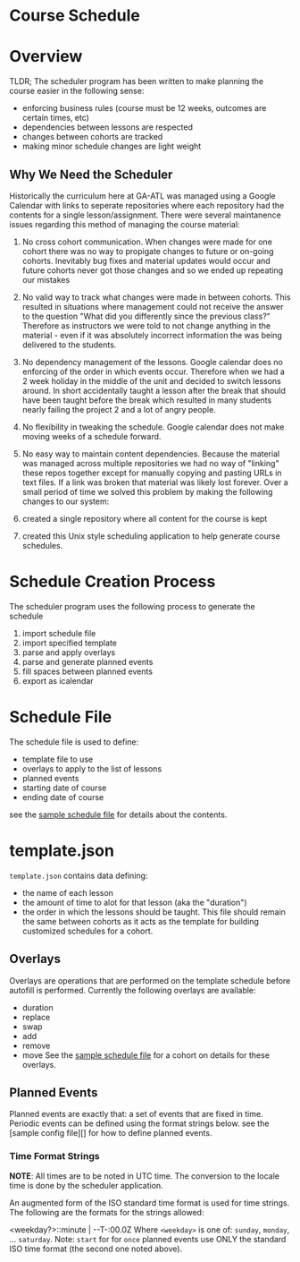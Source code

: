 # Course Schedule

# Overview

TLDR; The scheduler program has been written to make planning the course easier
in the following sense:

  * enforcing business rules (course must be 12 weeks, outcomes are certain
    times, etc)
  * dependencies between lessons are respected
  * changes between cohorts are tracked
  * making minor schedule changes are light weight

## Why We Need the Scheduler

Historically the curriculum here at GA-ATL was managed using a Google Calendar
with links to seperate repositories where each repository had the contents
for a single lesson/assignment. There were several maintanence issues regarding
this method of managing the course material:

  1. No cross cohort communication. When changes were made for one cohort there
     was no way to propigate changes to future or on-going cohorts. Inevitably
     bug fixes and material updates would occur and future cohorts never got
     those changes and so we ended up repeating our mistakes
  1. No valid way to track what changes were made in between cohorts. This
     resulted in situations where management could not receive the answer to
     the question "What did you differently since the previous class?"
     Therefore as instructors we were told to not change anything in the
     material - even if it was absolutely incorrect information the was being
     delivered to the students.
  1. No dependency management of the lessons. Google calendar does no enforcing
     of the order in which events occur. Therefore when we had a 2 week holiday
     in the middle of the unit and decided to switch lessons around. In short
     accidentally taught a lesson after the break that should have been taught
     before the break which resulted in many students nearly failing the
     project 2 and a lot of angry people.
  1. No flexibility in tweaking the schedule. Google calendar does not make
     moving weeks of a schedule forward.
  1. No easy way to maintain content dependencies. Because the material was
     managed across multiple repositories we had no way of "linking" these
     repos together except for manually copying and pasting URLs in text files.
     If a link was broken that material was likely lost forever.
Over a small period of time we solved this problem by making the following
changes to our system:

  1. created a single repository where all content for the course is kept
  1. created this Unix style scheduling application to help generate course
     schedules.

# Schedule Creation Process

The scheduler program uses the following process to generate the schedule

1. import schedule file
1. import specified template
1. parse and apply overlays
1. parse and generate planned events
1. fill spaces between planned events
1. export as icalendar

# Schedule File

The schedule file is used to define:

  * template file to use
  * overlays to apply to the list of lessons
  * planned events
  * starting date of course
  * ending date of course

see the [sample schedule file][] for details about the contents.

# template.json

`template.json` contains data defining:

  * the name of each lesson
  * the amount of time to alot for that lesson (aka the "duration")
  * the order in which the lessons should be taught.
This file should remain the same between cohorts as it acts as the template for
building customized schedules for a cohort.

## Overlays

Overlays are operations that are performed on the template schedule before
autofill is performed. Currently the following overlays are available:

  * duration
  * replace
  * swap
  * add
  * remove
  * move
See the [sample schedule file][] for a cohort on details for these overlays.

## Planned Events

Planned events are exactly that: a set of events that are fixed in time.
Periodic events can be defined using the format strings below. see the
[sample config file][] for how to define planned events.

### Time Format Strings

__NOTE__: All times are to be noted in UTC time. The conversion to the locale
time is done by the scheduler application.

An augmented form of the ISO standard time format is used for time strings.
The following are the formats for the strings allowed:

  <weekday?>:<hour>:minute | <year>-<month>-<day>T<hour>-<minute>:00.0Z
Where `<weekday>` is one of: `sunday`, `monday`, ... `saturday`. Note: `start`
for for `once` planned events use ONLY the standard ISO time format (the second
one noted above).

[sample schedule file]: ./sample.json
